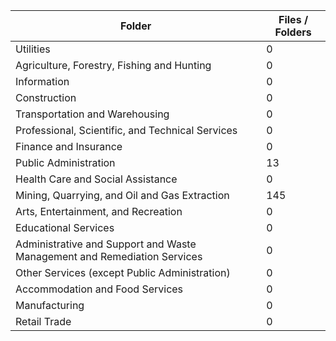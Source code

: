 | Folder                                                                   |   Files / Folders |
|--------------------------------------------------------------------------|-------------------|
| Utilities                                                                |                 0 |
| Agriculture, Forestry, Fishing and Hunting                               |                 0 |
| Information                                                              |                 0 |
| Construction                                                             |                 0 |
| Transportation and Warehousing                                           |                 0 |
| Professional, Scientific, and Technical Services                         |                 0 |
| Finance and Insurance                                                    |                 0 |
| Public Administration                                                    |                13 |
| Health Care and Social Assistance                                        |                 0 |
| Mining, Quarrying, and Oil and Gas Extraction                            |               145 |
| Arts, Entertainment, and Recreation                                      |                 0 |
| Educational Services                                                     |                 0 |
| Administrative and Support and Waste Management and Remediation Services |                 0 |
| Other Services (except Public Administration)                            |                 0 |
| Accommodation and Food Services                                          |                 0 |
| Manufacturing                                                            |                 0 |
| Retail Trade                                                             |                 0 |